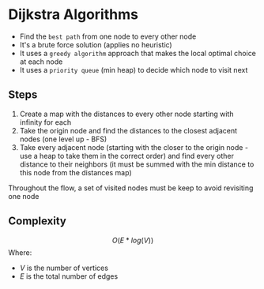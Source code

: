 # Dijkstra Algorithms

- Find the `best path` from one node to every other node
- It's a brute force solution (applies no heuristic)
- It uses a `greedy algorithm` approach that makes the local optimal choice at each node
- It uses a `priority queue` (min heap) to decide which node to visit next

## Steps

1. Create a map with the distances to every other node starting with infinity for each
1. Take the origin node and find the distances to the closest adjacent nodes (one level up - BFS)
1. Take every adjacent node (starting with the closer to the origin node - use a heap to take them in the correct order) and find every other distance to their neighbors (it must be summed with the min distance to this node from the distances map)

Throughout the flow, a set of visited nodes must be keep to avoid revisiting one node

## Complexity

$$O(E * log(V))$$
Where:

- $V$ is the number of vertices
- $E$ is the total number of edges
